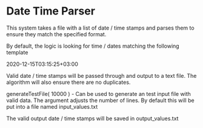 # Date Time Parser

This system takes a file with a list of date / time stamps and parses them to ensure they match the specified format.

By default, the logic is looking for time / dates matching the following template

2020-12-15T03:15:25+03:00

Valid date / time stamps will be passed through and output to a text file. The algorithm will also ensure there are no duplicates.


generateTestFile( 10000 ) - Can be used to generate an test input file with valid data. The argument adjusts the number of lines. By default this will be put into a file named input_values.txt

The valid output date / time stamps will be saved in output_values.txt


